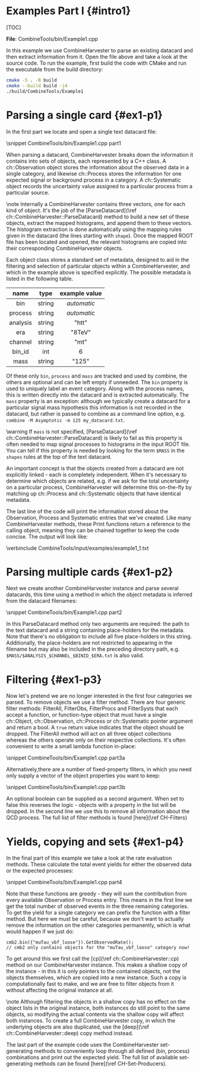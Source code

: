 Examples Part I {#intro1}
=========================

[TOC]


**File**: CombineTools/bin/Example1.cpp

In this example we use CombineHarvester to parse an existing datacard
and then extract information from it. Open the file above and take a
look at the source code. To run the example, first build the code with
CMake and run the executable from the build directory:

```bash
cmake -S . -B build
cmake --build build -j4
./build/CombineTools/Example1
```

Parsing a single card {#ex1-p1}
===============================
In the first part we locate and open a single text datacard file:

\snippet CombineTools/bin/Example1.cpp part1

When parsing a datacard, CombineHarvester breaks down the information it contains into sets of objects, each represented by a C++ class. A ch::Observation object stores the information about the observed data in a single category, and likewise ch::Process stores the information for one expected signal or background process in a category. A ch::Systematic object records the uncertainty value assigned to a particular process from a particular source.

\note Internally a CombineHarvester contains three vectors, one for each kind of object. It's the job of the [ParseDatacard](\ref ch::CombineHarvester::ParseDatacard) method to build a new set of these objects, extract the mapped histograms, and append them to these vectors. The histogram extraction is done automatically using the mapping rules given in the datacard (the lines starting with `shape`). Once the mapped ROOT file has been located and opened, the relevant histograms are copied into their corresponding CombineHarvester objects.

Each object class stores a standard set of metadata, designed to aid in the filtering and selection of particular objects within a CombineHarvester, and which in the example above is specified explicitly. The possible metadata is listed in the following table.

 | name         | type       | example value |
 | :----------: | :--------: | :----------:  |
 | bin          | string     | *automatic*   |
 | process      | string     | *automatic*   |
 | analysis     | string     | "htt"         |
 | era          | string     | "8TeV"        |
 | channel      | string     | "mt"          |
 | bin_id       | int        | 6             |
 | mass         | string     | "125"         |

 Of these only `bin`, `process` and `mass` are tracked and used by combine, the others are optional and can be left empty if unneeded. The `bin` property is used to uniquely label an event category. Along with the process names, this is written directly into the datacard and is extracted automatically. The `mass` property is an exception: although we typically create a datacard for a particular signal mass hypothesis this information is not recorded in the datacard, but rather is passed to combine as a command line option, e.g. `combine -M Asymptotic -m 125 my_datacard.txt`.

 \warning If `mass` is not specified, [ParseDatacard](\ref ch::CombineHarvester::ParseDatacard) is likely to fail as this property is often needed to map signal processes to histograms in the input ROOT file. You can tell if this property is needed by looking for the term `$MASS` in the `shapes` rules at the top of the text datacard.

An important concept is that the objects created from a datacard are not explicitly linked - each is completely independent. When it's necessary to determine which objects are related, e.g. if we ask for the total uncertainty on a particular  process, CombineHarvester will determine this on-the-fly by matching up ch::Process and ch::Systematic objects that have identical metadata.

The last line of the code will print the information stored about the Observation, Process and Systematic entries that we've created. Like many CombineHarvester methods, these Print functions return a reference to the calling object, meaning they can be chained together to keep the code concise. The output will look like:

\verbinclude CombineTools/input/examples/example1_1.txt

Parsing multiple cards {#ex1-p2}
================================
Next we create another CombineHarvester instance and parse several datacards, this time using a method in which the object metadata is inferred from the datacard filenames:

\snippet CombineTools/bin/Example1.cpp part2

In this ParseDatacard method only two arguments are required: the path to the text datacard and a string containing place-holders for the metadata. Note that there's no obligation to include all five place-holders in this string. Additionally, the place-holders are not restricted to appearing in the filename but may also be included in the preceding directory path, e.g. `$MASS/$ANALYSIS_$CHANNEL_$BINID_$ERA.txt` is also valid.

Filtering {#ex1-p3}
===================
Now let's pretend we are no longer interested in the first four categories we parsed. To remove objects we use a filter method. There are four generic filter methods: FilterAll, FilterObs, FilterProcs and FilterSysts that each accept a function, or function-type object that must have a single ch::Object, ch::Observation, ch::Process or ch::Systematic pointer argument and return a bool. A `true` return value indicates that the object should be dropped. The FilterAll method will act on all three object collections whereas the others operate only on their respective collections. It's often convenient to write a small lambda function in-place:

\snippet CombineTools/bin/Example1.cpp part3a

Alternatively,there are a number of fixed-property filters, in which you need only supply a vector of the object properties you want to keep:

\snippet CombineTools/bin/Example1.cpp part3b

An optional boolean can be supplied as a second argument. When set to false this reverses the logic -  objects with a property in the list will be dropped. In the second line we use this to remove all information about the QCD process. The full list of filter methods is found [here](\ref CH-Filters)

Yields, copying and sets {#ex1-p4}
==================================
In the final part of this example we take a look at the rate evaluation methods. These calculate the total event yields for either the observed data or the expected processes:

\snippet CombineTools/bin/Example1.cpp part4

Note that these functions are greedy - they will sum the contribution from every available Observation or Process entry. This means in the first line we get the total number of observed events in the three remaining categories. To get the yield for a single category we can prefix the function with a filter method. But here we must be careful, because we don't want to actually remove the information on the other categories permanently, which is what would happen if we just do:

    cmb2.bin({"muTau_vbf_loose"}).GetObservedRate();
    // cmb2 only contains objects for the "muTau_vbf_loose" category now!

To get around this we first call the [cp](\ref ch::CombineHarvester::cp) method on our CombineHarvester instance. This makes a shallow copy of the instance - in this it is only pointers to the contained objects, not the objects themselves, which are copied into a new instance. Such a copy is computationally fast to make, and we are free to filter objects from it without affecting the original instance at all.

\note Although filtering the objects in a shallow copy has no effect on the object lists in the original instance, both instances do still point to the same objects, so modifying the actual contents via the shallow copy will affect both instances. To create a full CombineHarvester copy, in which the underlying objects are also duplicated, use the [deep](\ref ch::CombineHarvester::deep) copy method instead.

The last part of the example code uses the CombineHarvester set-generating methods to conveniently loop through all defined (bin, process) combinations and print out the expected yield. The full list of available set-generating methods can be found [here](\ref CH-Set-Producers).
